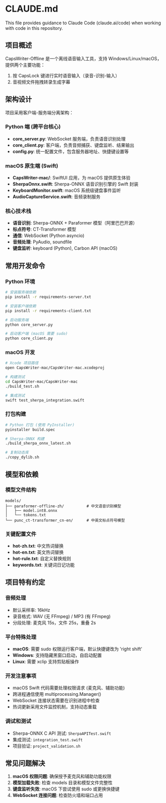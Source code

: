 # CLAUDE.md

This file provides guidance to Claude Code (claude.ai/code) when working with code in this repository.

## 项目概述

CapsWriter-Offline 是一个离线语音输入工具，支持 Windows/Linux/macOS，提供两个主要功能：
1. 按 CapsLock 键进行实时语音输入（录音-识别-输入）
2. 音视频文件拖拽转录生成字幕

## 架构设计

项目采用客户端-服务端分离架构：

### Python 端 (跨平台核心)
- **core_server.py**: WebSocket 服务端，负责语音识别处理
- **core_client.py**: 客户端，负责音频捕获、键盘监听、结果输出
- **config.py**: 统一配置文件，包含服务器地址、快捷键设置等

### macOS 原生端 (Swift)
- **CapsWriter-mac/**: SwiftUI 应用，为 macOS 提供原生体验
- **SherpaOnnx.swift**: Sherpa-ONNX 语音识别引擎的 Swift 封装
- **KeyboardMonitor.swift**: macOS 系统级键盘事件监听
- **AudioCaptureService.swift**: 音频录制服务

### 核心技术栈
- **语音识别**: Sherpa-ONNX + Paraformer 模型（阿里巴巴开源）
- **标点符号**: CT-Transformer 模型
- **通信**: WebSocket (Python asyncio)
- **音频处理**: PyAudio, soundfile
- **键盘监听**: keyboard (Python), Carbon API (macOS)

## 常用开发命令

### Python 环境
```bash
# 安装服务端依赖
pip install -r requirements-server.txt

# 安装客户端依赖  
pip install -r requirements-client.txt

# 启动服务端
python core_server.py

# 启动客户端 (macOS 需要 sudo)
python core_client.py
```

### macOS 开发
```bash
# Xcode 项目路径
open CapsWriter-mac/CapsWriter-mac.xcodeproj

# 构建测试
cd CapsWriter-mac/CapsWriter-mac
./build_test.sh

# 集成测试
swift test_sherpa_integration.swift
```

### 打包构建
```bash
# Python 打包 (使用 PyInstaller)
pyinstaller build.spec

# Sherpa-ONNX 构建
./build_sherpa_onnx_latest.sh

# 复制动态库
./copy_dylib.sh
```

## 模型和依赖

### 模型文件结构
```
models/
├── paraformer-offline-zh/          # 中文语音识别模型
│   ├── model.int8.onnx
│   └── tokens.txt
└── punc_ct-transformer_cn-en/      # 中英文标点符号模型
```

### 关键配置文件
- **hot-zh.txt**: 中文热词替换
- **hot-en.txt**: 英文热词替换  
- **hot-rule.txt**: 自定义替换规则
- **keywords.txt**: 关键词日记功能

## 项目特有约定

### 音频处理
- 默认采样率: 16kHz
- 录音格式: WAV (无 FFmpeg) / MP3 (有 FFmpeg)
- 分段处理: 麦克风 15s，文件 25s，重叠 2s

### 平台特殊处理
- **macOS**: 需要 sudo 权限运行客户端，默认快捷键改为 'right shift'
- **Windows**: 支持隐藏黑窗口启动，自启动配置
- **Linux**: 需要 xclip 支持剪贴板操作

### 开发注意事项
- macOS Swift 代码需要处理权限请求 (麦克风、辅助功能)
- 跨进程通信使用 multiprocessing.Manager()
- WebSocket 连接状态需要在识别进程中检查
- 热词更新采用文件监控机制，支持动态重载

### 调试和测试
- Sherpa-ONNX C API 测试: `SherpaAPITest.swift`
- 集成测试: `integration_test.swift` 
- 项目验证: `project_validation.sh`

## 常见问题解决

1. **macOS 权限问题**: 确保授予麦克风和辅助功能权限
2. **模型加载失败**: 检查 models 目录和模型文件完整性
3. **键盘监听失效**: macOS 下尝试使用 sudo 或更换快捷键
4. **WebSocket 连接问题**: 检查防火墙和端口占用